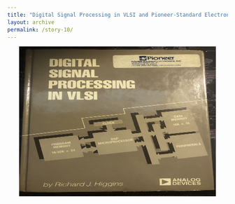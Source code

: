 ```yaml
---
title: "Digital Signal Processing in VLSI and Pioneer-Standard Electronics Inc."
layout: archive
permalink: /story-10/
---
```

<p align="center">
    <img width="450" height="342" src='/images/vlsi.jpg'>
</p>